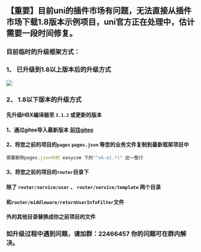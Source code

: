 ## 【重要】目前uni的插件市场有问题，无法直接从插件市场下载1.8版本示例项目，uni官方正在处理中，估计需要一段时间修复。

### 目前临时的升级框架方式：

### 1、 已升级到1.8以上版本后的升级方式

![](https://vkceyugu.cdn.bspapp.com/VKCEYUGU-cf0c5e69-620c-4f3c-84ab-f4619262939f/c72fa719-9444-4874-93a5-7b09d440feee.jpg)

### 2、 1.8以下版本的升级方式

#### 先升级HBX编译器至 `3.1.2` 或更新的版本
#### 1、通过gitee导入最新版本 [前往gitee](https://gitee.com/vk-uni/vk-uni-cloud-router.git)
#### 2、将您之前的项目的`pages` `pages.json` 等您的业务文件复制到最新框架项目中
```js
需要删除pages.json中的 easycom 下的"^vk-u(.*)" 这一整行
```
#### 3、将您之前的项目的`router`目录下
#### 除了 `router/service/user` 、 `router/service/template` 两个目录
#### 和`router/middleware/returnUserInfoFilter`文件
#### 外的其他目录替换成你之前项目的文件

### 如升级过程中遇到问题，请加群：22466457 你的问题可在群内解决。
